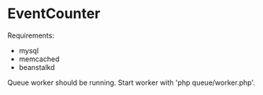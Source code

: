 # EventCounter

Requirements:
- mysql
- memcached
- beanstalkd

Queue worker should be running. Start worker with 'php queue/worker.php'.
